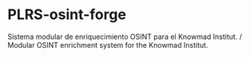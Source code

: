 # PLRS-osint-forge
Sistema modular de enriquecimiento OSINT para el Knowmad Institut. / Modular OSINT enrichment system for the Knowmad Institut.
